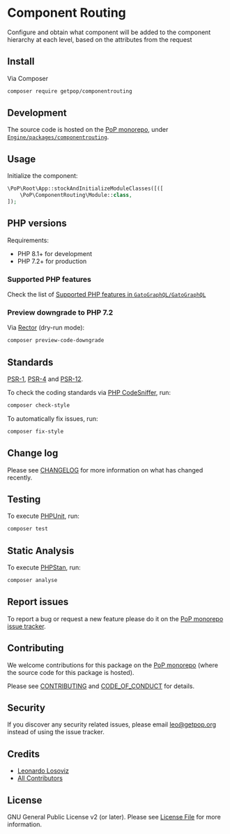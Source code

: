# Component Routing

<!--
[![Build Status][ico-travis]][link-travis]
[![Quality Score][ico-code-quality]][link-code-quality]
[![Software License][ico-license]](LICENSE.md)
[![Latest Version on Packagist][ico-version]][link-packagist]
[![Coverage Status][ico-scrutinizer]][link-scrutinizer]
[![Total Downloads][ico-downloads]][link-downloads]
-->

Configure and obtain what component will be added to the component hierarchy at each level, based on the attributes from the request

## Install

Via Composer

``` bash
composer require getpop/componentrouting
```

## Development

The source code is hosted on the [PoP monorepo](https://github.com/GatoGraphQL/GatoGraphQL), under [`Engine/packages/componentrouting`](https://github.com/GatoGraphQL/GatoGraphQL/tree/master/layers/Engine/packages/componentrouting).

## Usage

Initialize the component:

``` php
\PoP\Root\App::stockAndInitializeModuleClasses([([
    \PoP\ComponentRouting\Module::class,
]);
```

## PHP versions

Requirements:

- PHP 8.1+ for development
- PHP 7.2+ for production

### Supported PHP features

Check the list of [Supported PHP features in `GatoGraphQL/GatoGraphQL`](https://github.com/GatoGraphQL/GatoGraphQL/blob/master/docs/supported-php-features.md)

### Preview downgrade to PHP 7.2

Via [Rector](https://github.com/rectorphp/rector) (dry-run mode):

```bash
composer preview-code-downgrade
```

## Standards

[PSR-1](https://www.php-fig.org/psr/psr-1), [PSR-4](https://www.php-fig.org/psr/psr-4) and [PSR-12](https://www.php-fig.org/psr/psr-12).

To check the coding standards via [PHP CodeSniffer](https://github.com/squizlabs/PHP_CodeSniffer), run:

``` bash
composer check-style
```

To automatically fix issues, run:

``` bash
composer fix-style
```

## Change log

Please see [CHANGELOG](CHANGELOG.md) for more information on what has changed recently.

## Testing

To execute [PHPUnit](https://phpunit.de/), run:

``` bash
composer test
```

## Static Analysis

To execute [PHPStan](https://github.com/phpstan/phpstan), run:

``` bash
composer analyse
```

## Report issues

To report a bug or request a new feature please do it on the [PoP monorepo issue tracker](https://github.com/GatoGraphQL/GatoGraphQL/issues).

## Contributing

We welcome contributions for this package on the [PoP monorepo](https://github.com/GatoGraphQL/GatoGraphQL) (where the source code for this package is hosted).

Please see [CONTRIBUTING](CONTRIBUTING.md) and [CODE_OF_CONDUCT](CODE_OF_CONDUCT.md) for details.

## Security

If you discover any security related issues, please email leo@getpop.org instead of using the issue tracker.

## Credits

- [Leonardo Losoviz][link-author]
- [All Contributors][link-contributors]

## License

GNU General Public License v2 (or later). Please see [License File](LICENSE.md) for more information.

[ico-version]: https://img.shields.io/packagist/v/getpop/componentrouting.svg?style=flat-square
[ico-license]: https://img.shields.io/badge/license-GPLv2-brightgreen.svg?style=flat-square
[ico-travis]: https://img.shields.io/travis/getpop/componentrouting/master.svg?style=flat-square
[ico-scrutinizer]: https://img.shields.io/scrutinizer/coverage/g/getpop/componentrouting.svg?style=flat-square
[ico-code-quality]: https://img.shields.io/scrutinizer/g/getpop/componentrouting.svg?style=flat-square
[ico-downloads]: https://img.shields.io/packagist/dt/getpop/componentrouting.svg?style=flat-square

[link-packagist]: https://packagist.org/packages/getpop/componentrouting
[link-travis]: https://travis-ci.org/getpop/componentrouting
[link-scrutinizer]: https://scrutinizer-ci.com/g/getpop/componentrouting/code-structure
[link-code-quality]: https://scrutinizer-ci.com/g/getpop/componentrouting
[link-downloads]: https://packagist.org/packages/getpop/componentrouting
[link-author]: https://github.com/leoloso
[link-contributors]: ../../../../../../contributors
